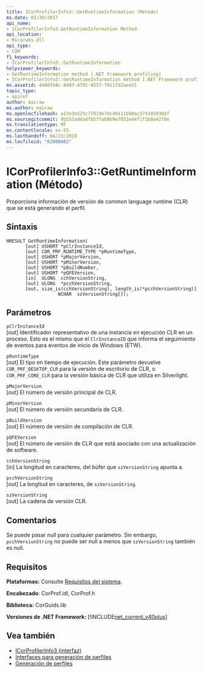 ```yaml
---
title: ICorProfilerInfo3::GetRuntimeInformation (Método)
ms.date: 03/30/2017
api_name:
- ICorProfilerInfo3.GetRuntimeInformation Method
api_location:
- Mscorwks.dll
api_type:
- COM
f1_keywords:
- ICorProfilerInfo3::GetRuntimeInformation
helpviewer_keywords:
- GetRuntimeInformation method [.NET Framework profiling]
- ICorProfilerInfo3::GetRuntimeInformation method [.NET Framework profiling]
ms.assetid: 4400fb8c-0407-4791-8557-f011fd2aee51
topic_type:
- apiref
author: mairaw
ms.author: mairaw
ms.openlocfilehash: a13e3e525c7f019e7dc49111b88ac374345830af
ms.sourcegitcommit: 9b552addadfb57fab0b9e7852ed4f1f1b8a42f8e
ms.translationtype: MT
ms.contentlocale: es-ES
ms.lasthandoff: 04/23/2019
ms.locfileid: "62000602"
---
```

# <a name="icorprofilerinfo3getruntimeinformation-method"></a>ICorProfilerInfo3::GetRuntimeInformation (Método)
Proporciona información de versión de common language runtime (CLR) que se está generando el perfil.  
  
## <a name="syntax"></a>Sintaxis  
  
```  
HRESULT GetRuntimeInformation(  
       [out] USHORT *pClrInstanceId,  
       [out] COR_PRF_RUNTIME_TYPE *pRuntimeType,  
       [out] USHORT *pMajorVersion,  
       [out] USHORT *pMinorVersion,  
       [out] USHORT *pBuildNumber,  
       [out] USHORT *pQFEVersion,  
       [in]  ULONG  cchVersionString,  
       [out] ULONG  *pcchVersionString,  
       [out, size_is(cchVersionString), length_is(*pcchVersionString)]  
                   WCHAR  szVersionString[]);  
```  
  
## <a name="parameters"></a>Parámetros  
 `pClrInstanceId`  
 [out] Identificador representativo de una instancia en ejecución CLR en un proceso. Esto es el mismo que el `ClrInstanceID` que informa el seguimiento de eventos para eventos de inicio de Windows (ETW).  
  
 `pRuntimeType`  
 [out] El tipo en tiempo de ejecución. Este parámetro devuelve `COR_PRF_DESKTOP_CLR` para la versión de escritorio de CLR, o `COR_PRF_CORE_CLR` para la versión básica de CLR que utiliza en Silverlight.  
  
 `pMajorVersion`  
 [out] El número de versión principal de CLR.  
  
 `pMinorVersion`  
 [out] El número de versión secundaria de CLR.  
  
 `pBuildVersion`  
 [out] El número de versión de compilación de CLR.  
  
 `pQFEVersion`  
 [out] El número de versión de CLR que está asociado con una actualización de software.  
  
 `cchVersionString`  
 [in] La longitud en caracteres, del búfer que `szVersionString` apunta a.  
  
 `pcchVersionString`  
 [out] La longitud en caracteres, de `szVersionString`.  
  
 `szVersionString`  
 [out] La cadena de versión CLR.  
  
## <a name="remarks"></a>Comentarios  
 Se puede pasar null para cualquier parámetro. Sin embargo, `pcchVersionString` no puede ser null a menos que `szVersionString` también es null.  
  
## <a name="requirements"></a>Requisitos  
 **Plataformas:** Consulte [Requisitos del sistema](../../../../docs/framework/get-started/system-requirements.md).  
  
 **Encabezado**: CorProf.idl, CorProf.h  
  
 **Biblioteca:** CorGuids.lib  
  
 **Versiones de .NET Framework:** [!INCLUDE[net_current_v40plus](../../../../includes/net-current-v40plus-md.md)]  
  
## <a name="see-also"></a>Vea también

- [ICorProfilerInfo3 (interfaz)](../../../../docs/framework/unmanaged-api/profiling/icorprofilerinfo3-interface.md)
- [Interfaces para generación de perfiles](../../../../docs/framework/unmanaged-api/profiling/profiling-interfaces.md)
- [Generación de perfiles](../../../../docs/framework/unmanaged-api/profiling/index.md)
